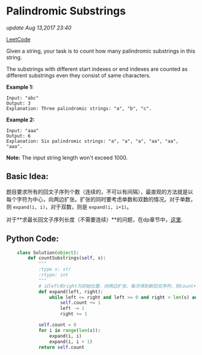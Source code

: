 # Palindromic Substrings

_update Aug 13,2017 23:40_

[LeetCode](https://leetcode.com/problems/palindromic-substrings/description/)

Given a string, your task is to count how many palindromic substrings in this string.

The substrings with different start indexes or end indexes are counted as different substrings even they consist of same characters.

**Example 1:**

```text
Input: "abc"
Output: 3
Explanation: Three palindromic strings: "a", "b", "c".
```

**Example 2:**

```text
Input: "aaa"
Output: 6
Explanation: Six palindromic strings: "a", "a", "a", "aa", "aa", "aaa".
```

**Note:** The input string length won't exceed 1000.

## Basic Idea:

题目要求所有的回文子序列个数（连续的，不可以有间隔），最直观的方法就是以每个字符为中心，向两边扩张。扩张的同时要考虑单数和双数的情况。对于单数，则 `expand(i, i)`，对于双数，则是 `expand(i, i+1)`。

对于**求最长回文子序列长度（不需要连续）**的问题，在dp章节中，[这里](https://will-gxz.gitbooks.io/xiaozheng_algo/content/dynamic-programming/longest-palindromic-subsequence.html).

## Python Code:

```python
    class Solution(object):
        def countSubstrings(self, s):
            """
            :type s: str
            :rtype: int
            """
            # 以left和right为初始位置，向两边扩张，每次得到新回文序列，则count++
            def expand(left, right):
                while left <= right and left >= 0 and right < len(s) and s[left] == s[right]:
                    self.count += 1
                    left -= 1
                    right += 1

            self.count = 0
            for i in range(len(s)):
                expand(i, i)
                expand(i, i + 1)
            return self.count
```

